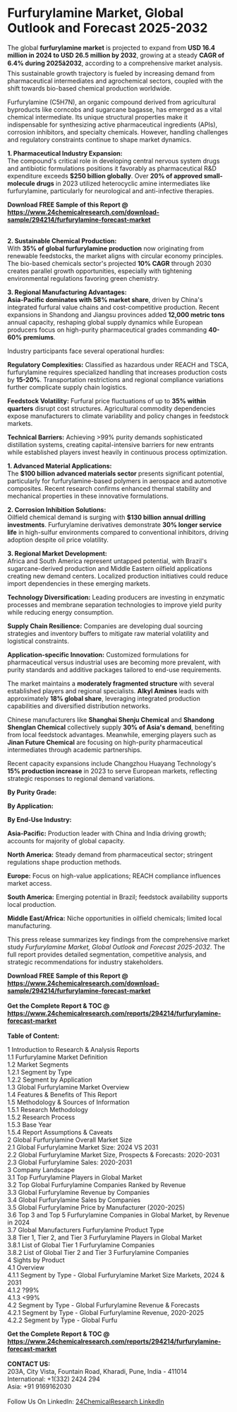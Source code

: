 <h1>Furfurylamine Market, Global Outlook and Forecast 2025-2032</h1><p>The global <strong>furfurylamine market</strong> is projected to expand from <strong>USD 16.4 million in 2024 to USD 26.5 million by 2032</strong>, growing at a steady <strong>CAGR of 6.4% during 2025â2032</strong>, according to a comprehensive market analysis. This sustainable growth trajectory is fueled by increasing demand from pharmaceutical intermediates and agrochemical sectors, coupled with the shift towards bio-based chemical production worldwide.</p><p>Furfurylamine (C5H7N), an organic compound derived from agricultural byproducts like corncobs and sugarcane bagasse, has emerged as a vital chemical intermediate. Its unique structural properties make it indispensable for synthesizing active pharmaceutical ingredients (APIs), corrosion inhibitors, and specialty chemicals. However, handling challenges and regulatory constraints continue to shape market dynamics.</p><p><strong>1. Pharmaceutical Industry Expansion:</strong><br>
The compound's critical role in developing central nervous system drugs and antibiotic formulations positions it favorably as pharmaceutical R&amp;D expenditure exceeds <strong>$250 billion globally</strong>. Over <strong>20% of approved small-molecule drugs</strong> in 2023 utilized heterocyclic amine intermediates like furfurylamine, particularly for neurological and anti-infective therapies.</p><div><b>Download FREE Sample of this Report @ 
            <a href="https://www.24chemicalresearch.com/download-sample/294214/furfurylamine-forecast-market">
            https://www.24chemicalresearch.com/download-sample/294214/furfurylamine-forecast-market</a></b></div><br><p><strong>2. Sustainable Chemical Production:</strong><br>
With <strong>35% of global furfurylamine production</strong> now originating from renewable feedstocks, the market aligns with circular economy principles. The bio-based chemicals sector's projected <strong>10% CAGR</strong> through 2030 creates parallel growth opportunities, especially with tightening environmental regulations favoring green chemistry.</p><p><strong>3. Regional Manufacturing Advantages:</strong><br>
<strong>Asia-Pacific dominates with 58% market share</strong>, driven by China's integrated furfural value chains and cost-competitive production. Recent expansions in Shandong and Jiangsu provinces added <strong>12,000 metric tons</strong> annual capacity, reshaping global supply dynamics while European producers focus on high-purity pharmaceutical grades commanding <strong>40-60% premiums</strong>.</p><p>Industry participants face several operational hurdles:</p><p><strong>Regulatory Complexities:</strong> Classified as hazardous under REACH and TSCA, furfurylamine requires specialized handling that increases production costs by <strong>15-20%</strong>. Transportation restrictions and regional compliance variations further complicate supply chain logistics.</p><p><strong>Feedstock Volatility:</strong> Furfural price fluctuations of up to <strong>35% within quarters</strong> disrupt cost structures. Agricultural commodity dependencies expose manufacturers to climate variability and policy changes in feedstock markets.</p><p><strong>Technical Barriers:</strong> Achieving &gt;99% purity demands sophisticated distillation systems, creating capital-intensive barriers for new entrants while established players invest heavily in continuous process optimization.</p><p><strong>1. Advanced Material Applications:</strong><br>
The <strong>$100 billion advanced materials sector</strong> presents significant potential, particularly for furfurylamine-based polymers in aerospace and automotive composites. Recent research confirms enhanced thermal stability and mechanical properties in these innovative formulations.</p><p><strong>2. Corrosion Inhibition Solutions:</strong><br>
Oilfield chemical demand is surging with <strong>$130 billion annual drilling investments</strong>. Furfurylamine derivatives demonstrate <strong>30% longer service life</strong> in high-sulfur environments compared to conventional inhibitors, driving adoption despite oil price volatility.</p><p><strong>3. Regional Market Development:</strong><br>
Africa and South America represent untapped potential, with Brazil's sugarcane-derived production and Middle Eastern oilfield applications creating new demand centers. Localized production initiatives could reduce import dependencies in these emerging markets.</p><p><strong>Technology Diversification:</strong> Leading producers are investing in enzymatic processes and membrane separation technologies to improve yield purity while reducing energy consumption.</p><p><strong>Supply Chain Resilience:</strong> Companies are developing dual sourcing strategies and inventory buffers to mitigate raw material volatility and logistical constraints.</p><p><strong>Application-specific Innovation:</strong> Customized formulations for pharmaceutical versus industrial uses are becoming more prevalent, with purity standards and additive packages tailored to end-use requirements.</p><p>The market maintains a <strong>moderately fragmented structure</strong> with several established players and regional specialists. <strong>Alkyl Amines</strong> leads with approximately <strong>18% global share</strong>, leveraging integrated production capabilities and diversified distribution networks.</p><p>Chinese manufacturers like <strong>Shanghai Shenju Chemical</strong> and <strong>Shandong Shenglan Chemical</strong> collectively supply <strong>30% of Asia's demand</strong>, benefiting from local feedstock advantages. Meanwhile, emerging players such as <strong>Jinan Future Chemical</strong> are focusing on high-purity pharmaceutical intermediates through academic partnerships.</p><p>Recent capacity expansions include Changzhou Huayang Technology's <strong>15% production increase</strong> in 2023 to serve European markets, reflecting strategic responses to regional demand variations.</p><p><strong>By Purity Grade:</strong></p><p><strong>By Application:</strong></p><p><strong>By End-Use Industry:</strong></p><p><strong>Asia-Pacific:</strong> Production leader with China and India driving growth; accounts for majority of global capacity.</p><p><strong>North America:</strong> Steady demand from pharmaceutical sector; stringent regulations shape production methods.</p><p><strong>Europe:</strong> Focus on high-value applications; REACH compliance influences market access.</p><p><strong>South America:</strong> Emerging potential in Brazil; feedstock availability supports local production.</p><p><strong>Middle East/Africa:</strong> Niche opportunities in oilfield chemicals; limited local manufacturing.</p><p>This press release summarizes key findings from the comprehensive market study <em>Furfurylamine Market, Global Outlook and Forecast 2025-2032</em>. The full report provides detailed segmentation, competitive analysis, and strategic recommendations for industry stakeholders.</p><div><b>Download FREE Sample of this Report @ 
            <a href="https://www.24chemicalresearch.com/download-sample/294214/furfurylamine-forecast-market">
            https://www.24chemicalresearch.com/download-sample/294214/furfurylamine-forecast-market</a></b></div><br><div><b>Get the Complete Report & TOC @ 
            <a href="https://www.24chemicalresearch.com/reports/294214/furfurylamine-forecast-market">
            https://www.24chemicalresearch.com/reports/294214/furfurylamine-forecast-market</a></b></div><br>
            <b>Table of Content:</b><p>1 Introduction to Research & Analysis Reports<br />
 1.1 Furfurylamine Market Definition<br />
 1.2 Market Segments<br />
 1.2.1 Segment by Type<br />
 1.2.2 Segment by Application<br />
 1.3 Global Furfurylamine Market Overview<br />
 1.4 Features & Benefits of This Report<br />
 1.5 Methodology & Sources of Information<br />
 1.5.1 Research Methodology<br />
 1.5.2 Research Process<br />
 1.5.3 Base Year<br />
 1.5.4 Report Assumptions & Caveats<br />
2 Global Furfurylamine Overall Market Size<br />
 2.1 Global Furfurylamine Market Size: 2024 VS 2031<br />
 2.2 Global Furfurylamine Market Size, Prospects & Forecasts: 2020-2031<br />
 2.3 Global Furfurylamine Sales: 2020-2031<br />
3 Company Landscape<br />
 3.1 Top Furfurylamine Players in Global Market<br />
 3.2 Top Global Furfurylamine Companies Ranked by Revenue<br />
 3.3 Global Furfurylamine Revenue by Companies<br />
 3.4 Global Furfurylamine Sales by Companies<br />
 3.5 Global Furfurylamine Price by Manufacturer (2020-2025)<br />
 3.6 Top 3 and Top 5 Furfurylamine Companies in Global Market, by Revenue in 2024<br />
 3.7 Global Manufacturers Furfurylamine Product Type<br />
 3.8 Tier 1, Tier 2, and Tier 3 Furfurylamine Players in Global Market<br />
 3.8.1 List of Global Tier 1 Furfurylamine Companies<br />
 3.8.2 List of Global Tier 2 and Tier 3 Furfurylamine Companies<br />
4 Sights by Product<br />
 4.1 Overview<br />
 4.1.1 Segment by Type - Global Furfurylamine Market Size Markets, 2024 & 2031<br />
 4.1.2 ?99%<br />
 4.1.3 <99%<br />
 4.2 Segment by Type - Global Furfurylamine Revenue & Forecasts<br />
 4.2.1 Segment by Type - Global Furfurylamine Revenue, 2020-2025<br />
 4.2.2 Segment by Type - Global Furfu</p><div><b>Get the Complete Report & TOC @ 
            <a href="https://www.24chemicalresearch.com/reports/294214/furfurylamine-forecast-market">
            https://www.24chemicalresearch.com/reports/294214/furfurylamine-forecast-market</a></b></div><br><b>CONTACT US:</b><br>
            203A, City Vista, Fountain Road, Kharadi, Pune, India - 411014<br>
            International: +1(332) 2424 294<br>
            Asia: +91 9169162030 <br><br>
            Follow Us On LinkedIn: <a href="https://www.linkedin.com/company/24chemicalresearch/">24ChemicalResearch LinkedIn</a>